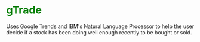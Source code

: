 # <span style="color:green"> gTrade </span> 

Uses Google Trends and IBM's Natural Language Processor to help the user decide if a stock has been doing well enough recently to be bought or sold.
